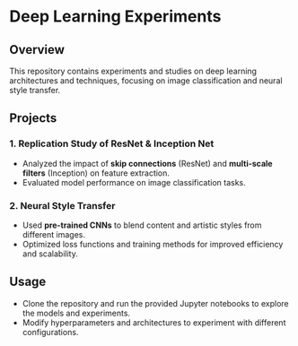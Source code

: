 # **Deep Learning Experiments**

## **Overview**
This repository contains experiments and studies on deep learning architectures and techniques, focusing on image classification and neural style transfer.

## **Projects**

### **1. Replication Study of ResNet & Inception Net**
- Analyzed the impact of **skip connections** (ResNet) and **multi-scale filters** (Inception) on feature extraction.
- Evaluated model performance on image classification tasks.

### **2. Neural Style Transfer**
- Used **pre-trained CNNs** to blend content and artistic styles from different images.
- Optimized loss functions and training methods for improved efficiency and scalability.

## **Usage**
- Clone the repository and run the provided Jupyter notebooks to explore the models and experiments.
- Modify hyperparameters and architectures to experiment with different configurations.
